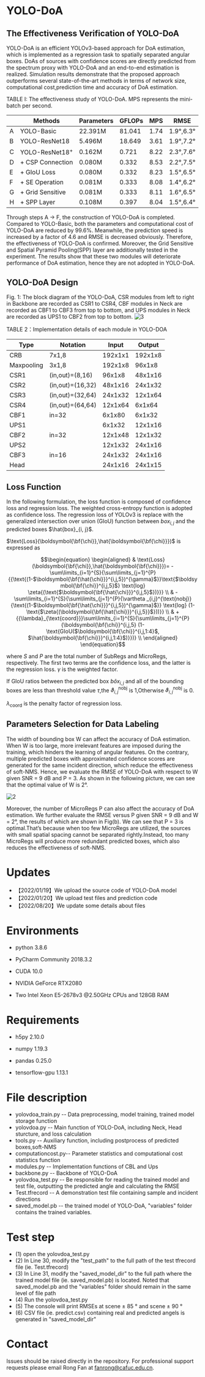 # YOLO-DoA
## The Effectiveness Verification of YOLO-DoA

YOLO-DoA is an efficient YOLOv3-based approach for DoA estimation, which is implemented as a regression task to spatially separated angular boxes. DoAs of sources with confidence scores
are directly predicted from the spectrum proxy with YOLO-DoA and an end-to-end estimation is realized. 
Simulation results demonstrate that the proposed approach outperforms several state-of-the-art methods in terms of network size, computational cost,prediction time and accuracy of DoA estimation.

TABLE I: The effectiveness study of YOLO-DoA. MPS represents the mini-batch per second.

| |Methods |Parameters |GFLOPs |MPS |RMSE |
|--- |---  |---  |---    |---    |---    |
|A|YOLO-Basic|22.391M|81.041|1.74|1.9°,6.3°|
|B|YOLO-ResNet18|5.496M|18.649|3.61|1.9°,7.2°|
|C|YOLO-ResNet18<sup>+|0.162M|0.721|8.22|2.3°,7.6°|
|D|+ CSP Connection|0.080M|0.332|8.53|2.2°,7.5°|
|E|+ GIoU Loss|0.080M|0.332|8.23|1.5°,6.5°|
|F|+ SE Operation|0.081M|0.333|8.08|1.4°,6.2°|
|G|+ Grid Sensitive|0.081M|0.333|8.11|1.6°,6.5°|
|H|+ SPP Layer|0.108M|0.397|8.04|1.5°,6.4°|

Through steps A → F, the construction of YOLO-DoA is completed. Compared to YOLO-Basic, both the parameters and computational cost of YOLO-DoA are reduced by 99.6%.
Meanwhile, the prediction speed is increased by a factor of 4.6 and RMSE is decreased obviously. Therefore, the effectiveness
of YOLO-DoA is confirmed. Moreover, the Grid Sensitive and Spatial Pyramid Pooling(SPP) layer are additionally tested in the experiment. 
The results show that these two modules will deteriorate performance of DoA estimation, hence they are not adopted in YOLO-DoA.

 ## YOLO-DoA Design 
  Fig. 1: The block diagram of the YOLO-DoA, CSR modules from left to right in Backbone are recorded as CSR1 to CSR4, CBF modules in Neck are recorded as CBF1 to CBF3 from top to bottom, and UPS modules in Neck are recorded as UPS1 to CBF2 from top to bottom.
  ![3](https://user-images.githubusercontent.com/46212148/212353576-3ca6231c-cbfb-40d3-8a3f-260cd7e53109.png)
  
  TABLE 2：Implementation details of each module in YOLO-DOA
  
|Type |Notation |Input |Output |
|--- |---  |---  |---    |
|CRB|7x1,8|192x1x1|192x1x8|
|Maxpooling|3x1,8|192x1x8|96x1x8|
|CSR1|(in,out)=(8,16)|96x1x8|48x1x16|
|CSR2|(in,out)=(16,32)|48x1x16|24x1x32|
|CSR3|(in,out)=(32,64)|24x1x32|12x1x64|
|CSR4|(in,out)=(64,64)|12x1x64|6x1x64|
|CBF1|in=32|6x1x80|6x1x32|
|UPS1| |6x1x32|12x1x16|
|CBF2|in=32|12x1x48|12x1x32|
|UPS2| |12x1x32|24x1x16|
|CBF3|in=16|24x1x32|24x1x16|
|Head| |24x1x16|24x1x15|
  
## Loss Function
In the following formulation, the loss function is composed of confidence loss and regression loss. The weighted cross-entropy function is adopted as confidence loss.
The regression loss of YOLOv3 is replace with the generalized intersection over union (GIoU) function between $box_{i, j}$ and the predicted boxes $\hat{box}_{i, j}$. 

$\text{Loss}(\boldsymbol{\bf{\chi}},\hat{\boldsymbol{\bf{\chi}}})$ is expressed as

$$\begin{equation}
\begin{aligned}
& \text{Loss}(\boldsymbol{\bf{\chi}},\hat{\boldsymbol{\bf{\chi}}})= -\sum\limits_{i=1}^{S}{\sum\limits_{j=1}^{P}{{\text{(1-$\boldsymbol{\bf{\hat{\chi}}}^{i,j,5})^{\gamma}$}}\text{$\boldsymbol{\bf{\chi}}^{i,j,5}$} \text{log} \zeta{(\text{$\boldsymbol{\bf{\hat{\chi}}}^{i,j,5}$})}}} \\
& -\sum\limits_{i=1}^{S}{\sum\limits_{j=1}^{P}{\vartheta _{i,j}^{\text{nobj}}{\text{(1-$\boldsymbol{\bf{\hat{\chi}}}^{i,j,5})^{\gamma}$}} \text{log} (1-\text{$\zeta{(\boldsymbol{\bf{\hat{\chi}}}^{i,j,5}}$}))}} \\
& +{{\lambda}_{\text{coord}}}\sum\limits_{i=1}^{S}{\sum\limits_{j=1}^{P}{\boldsymbol{\bf{\chi}}^{i,j,5} (1-\text{GIoU($\boldsymbol{\bf{\chi}}^{i,j,1:4}$, $\hat{\boldsymbol{\bf{\chi}}}^{i,j,1:4}$)}})} \\
\end{aligned}
\end{equation}$$

where $S$ and $P$ are the total number of SubRegs and MicroRegs, respectively. The first two terms are the confidence loss, and the latter is the regression loss. $\gamma$ is the weighted factor.

If GIoU ratios between the predicted box $b\hat{o}{{x}_{i,j}}$ and all of the bounding boxes are less than threshold value $\tau$,the $\vartheta _{i,j}^{\text{nobj}}$ is 1,Otherwise $\vartheta _{i,j}^{\text{nobj}}$ is 0.
  
 ${\lambda}_{\text{coord}}$ is the penalty factor of regression loss.
 
 ## Parameters Selection for Data Labeling
  The width of bounding box W can affect the accuracy of DoA estimation. When W is too large, more irrelevant features are imposed during the training, which hinders the learning of angular features. On the contrary, multiple predicted boxes with approximated confidence scores are generated for the same incident direction, which reduce the effectiveness of soft-NMS. Hence, we evaluate the RMSE of YOLO-DoA with respect to W given SNR = 9 dB and P = 3. As shown in the following picture, we can see that the optimal value of W is 2°.
  
![2](https://user-images.githubusercontent.com/46212148/211857230-47a67ff9-cc01-4bcc-aeab-0e4857ad89b5.png)
  
Moreover, the number of MicroRegs P can also affect the accuracy of DoA estimation. We further evaluate the RMSE versus P given SNR = 9 dB and W = 2°, the results of which are shown in Fig(b). We can see that P = 3 is optimal.That’s because when too few MicroRegs are utilized, the sources with small spatial spacing cannot be separated rightly.Instead, too many MicroRegs will produce more redundant predicted boxes, which also reduces the effectiveness of soft-NMS.
  
# Updates
- 【2022/01/19】We upload the source code of YOLO-DoA model
- 【2022/01/20】We upload test files and prediction code
- 【2022/08/20】We update some details about files  
# Environments

- python 3.8.6

- PyCharm Community 2018.3.2

- CUDA 10.0

- NVIDIA GeForce RTX2080
  
- Two Intel Xeon E5-2678v3 @2.50GHz CPUs and 128GB RAM

# Requirements

- h5py 2.10.0

- numpy 1.19.3
  
- pandas 0.25.0

- tensorflow-gpu 1.13.1

# File description
- yolovdoa_train.py -- Data preprocessing, model training, trained model storage function
- yolovdoa.py -- Main function of YOLO-DoA, including Neck, Head sturcture, and loss calculation
- tools.py -- Auxiliary function, including postprocess of predicted boxes,soft-NMS
- computationcost.py-- Parameter statistics and  computational cost statistics function
- modules.py -- Implementation functions of CBL and Ups
- backbone.py -- Backbone of YOLO-DoA
- yolovdoa_test.py -- Be responsible for reading the trained model and test file, outputting the predicted angle and calculating the RMSE
- Test.tfrecord -- A demonstration test file containing sample and incident directions
- saved_model.pb -- the trained model of YOLO-DoA, "variables" folder contains the trained variables.
  
# Test step
- (1) open the yolovdoa_test.py
- (2) In Line 30, modify the "test_path" to the full path of the test tfrecord file (ie. Test.tfrecord)
- (3) In Line 31, modify the "saved_model_dir" to the full path where the trained model file (ie. saved_model.pb) is located.
      Noted that saved_model.pb and the "variables" folder should remain in the same level of file path
- (4) Run the yolovdoa_test.py
- (5) The console will print RMSEs at scene ± 85 ° and scene ± 90 °
- (6) CSV file (ie. predict.csv) containing real and predicted angels is generated in "saved_model_dir"

# Contact
Issues should be raised directly in the repository. For professional support requests please email Rong Fan at fanrong@cafuc.edu.cn.

  
  
  
  
  
  
